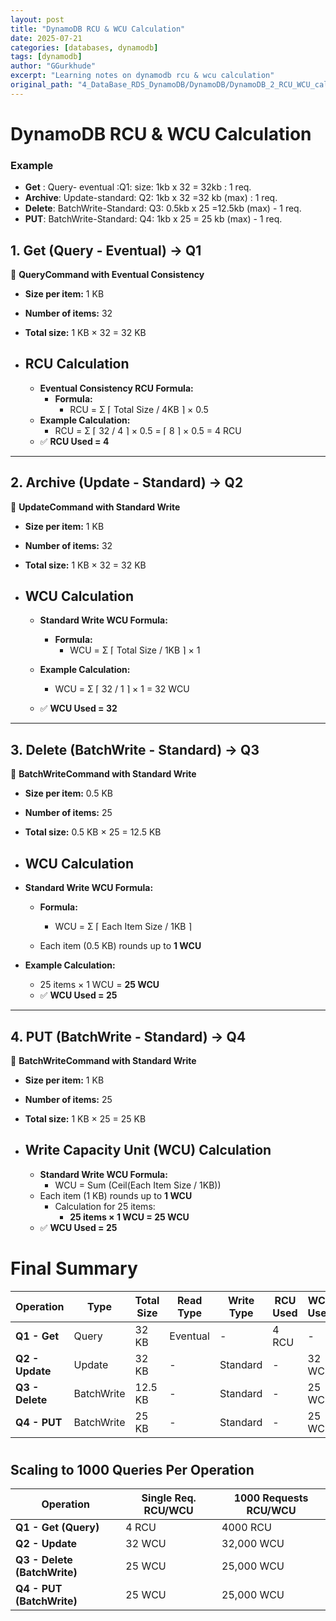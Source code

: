 ```yaml
---
layout: post
title: "DynamoDB RCU & WCU Calculation"
date: 2025-07-21
categories: [databases, dynamodb]
tags: [dynamodb]
author: "GGurkhude"
excerpt: "Learning notes on dynamodb rcu & wcu calculation"
original_path: "4_DataBase_RDS_DynamoDB/DynamoDB/DynamoDB_2_RCU_WCU_cal_.md"
---
```




# DynamoDB RCU & WCU Calculation

### Example
- **Get** : Query- eventual :Q1: size: 1kb x 32 = 32kb : 1 req. 
- **Archive**: Update-standard: Q2: 1kb x 32 =32 kb (max) : 1 req. 
- **Delete**: BatchWrite-Standard: Q3: 0.5kb x 25 =12.5kb (max) -  1 req.
- **PUT**: BatchWrite-Standard: Q4:  1kb x 25 = 25 kb (max)  - 1 req. 

## 1. Get (Query - Eventual) → Q1  
📌 **QueryCommand with Eventual Consistency**  

- **Size per item:** 1 KB  
- **Number of items:** 32  
- **Total size:** 1 KB × 32 = 32 KB  

- ## RCU Calculation
  - **Eventual Consistency RCU Formula:**  
    - **Formula:**
       - RCU = Σ ⌈ Total Size / 4KB ⌉ × 0.5
  - **Example Calculation:**
     - RCU = Σ ⌈ 32 / 4 ⌉ × 0.5 = ⌈ 8 ⌉ × 0.5 = 4 RCU
  - ✅ **RCU Used = 4**  

---

## 2. Archive (Update - Standard) → Q2  
📌 **UpdateCommand with Standard Write**  

- **Size per item:** 1 KB  
- **Number of items:** 32  
- **Total size:** 1 KB × 32 = 32 KB  

- ## WCU Calculation
   - **Standard Write WCU Formula:**  
      - **Formula:**  
         - WCU = Σ ⌈ Total Size / 1KB ⌉ × 1  
   
   - **Example Calculation:**  
      - WCU = Σ ⌈ 32 / 1 ⌉ × 1 = 32 WCU  
   
   - ✅ **WCU Used = 32**  

---

## 3. Delete (BatchWrite - Standard) → Q3  
📌 **BatchWriteCommand with Standard Write**  

- **Size per item:** 0.5 KB  
- **Number of items:** 25  
- **Total size:** 0.5 KB × 25 = 12.5 KB  

- ## WCU Calculation

- **Standard Write WCU Formula:**  
   - **Formula:**  
     - WCU = Σ ⌈ Each Item Size / 1KB ⌉  

   - Each item (0.5 KB) rounds up to **1 WCU**  

- **Example Calculation:**  
   - 25 items × 1 WCU = **25 WCU**  
   - ✅ **WCU Used = 25**  

---

## 4. PUT (BatchWrite - Standard) → Q4  
📌 **BatchWriteCommand with Standard Write**  

- **Size per item:** 1 KB  
- **Number of items:** 25  
- **Total size:** 1 KB × 25 = 25 KB  

- ## Write Capacity Unit (WCU) Calculation
    - **Standard Write WCU Formula:**  
       - WCU = Sum (Ceil(Each Item Size / 1KB))
    - Each item (1 KB) rounds up to **1 WCU**  
       - Calculation for 25 items:  
          - **25 items × 1 WCU = 25 WCU**
   - ✅ **WCU Used = 25**  

#

# Final Summary

| Operation  | Type       | Total Size | Read Type  | Write Type | RCU Used | WCU Used |
|------------|------------|------------|------------|------------|------------|------------|
| **Q1 - Get**  | Query       | 32 KB      | Eventual   | -          | 4 RCU      | -          |
| **Q2 - Update** | Update     | 32 KB      | -          | Standard   | -          | 32 WCU     |
| **Q3 - Delete** | BatchWrite | 12.5 KB    | -          | Standard   | -          | 25 WCU     |
| **Q4 - PUT**    | BatchWrite | 25 KB      | -          | Standard   | -          | 25 WCU     |


#


## Scaling to 1000 Queries Per Operation

| Operation            | Single Req. RCU/WCU | 1000 Requests RCU/WCU |
|----------------------|--------------------|-----------------------|
| **Q1 - Get (Query)**  | 4 RCU              | 4000 RCU             |
| **Q2 - Update**       | 32 WCU             | 32,000 WCU           |
| **Q3 - Delete (BatchWrite)** | 25 WCU     | 25,000 WCU           |
| **Q4 - PUT (BatchWrite)**    | 25 WCU     | 25,000 WCU           |

#
